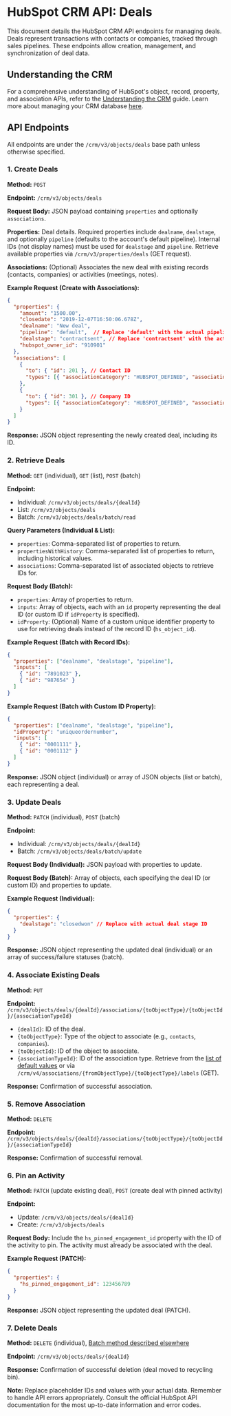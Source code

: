 # HubSpot CRM API: Deals

This document details the HubSpot CRM API endpoints for managing deals.  Deals represent transactions with contacts or companies, tracked through sales pipelines.  These endpoints allow creation, management, and synchronization of deal data.

## Understanding the CRM

For a comprehensive understanding of HubSpot's object, record, property, and association APIs, refer to the [Understanding the CRM](<link_to_understanding_crm_guide>) guide.  Learn more about managing your CRM database [here](<link_to_crm_database_management>).


## API Endpoints

All endpoints are under the `/crm/v3/objects/deals` base path unless otherwise specified.

### 1. Create Deals

**Method:** `POST`

**Endpoint:** `/crm/v3/objects/deals`

**Request Body:**  JSON payload containing `properties` and optionally `associations`.

**Properties:** Deal details.  Required properties include `dealname`, `dealstage`, and optionally `pipeline` (defaults to the account's default pipeline).  Internal IDs (not display names) must be used for `dealstage` and `pipeline`.  Retrieve available properties via `/crm/v3/properties/deals` (GET request).

**Associations:** (Optional)  Associates the new deal with existing records (contacts, companies) or activities (meetings, notes).

**Example Request (Create with Associations):**

```json
{
  "properties": {
    "amount": "1500.00",
    "closedate": "2019-12-07T16:50:06.678Z",
    "dealname": "New deal",
    "pipeline": "default",  // Replace 'default' with the actual pipeline ID
    "dealstage": "contractsent", // Replace 'contractsent' with the actual deal stage ID
    "hubspot_owner_id": "910901"
  },
  "associations": [
    {
      "to": { "id": 201 }, // Contact ID
      "types": [{ "associationCategory": "HUBSPOT_DEFINED", "associationTypeId": 5 }]
    },
    {
      "to": { "id": 301 }, // Company ID
      "types": [{ "associationCategory": "HUBSPOT_DEFINED", "associationTypeId": 3 }]
    }
  ]
}
```

**Response:**  JSON object representing the newly created deal, including its ID.


### 2. Retrieve Deals

**Method:** `GET` (individual), `GET` (list), `POST` (batch)

**Endpoint:**
* Individual: `/crm/v3/objects/deals/{dealId}`
* List: `/crm/v3/objects/deals`
* Batch: `/crm/v3/objects/deals/batch/read`

**Query Parameters (Individual & List):**

* `properties`: Comma-separated list of properties to return.
* `propertiesWithHistory`: Comma-separated list of properties to return, including historical values.
* `associations`: Comma-separated list of associated objects to retrieve IDs for.

**Request Body (Batch):**

* `properties`:  Array of properties to return.
* `inputs`: Array of objects, each with an `id` property representing the deal ID (or custom ID if `idProperty` is specified).
* `idProperty`: (Optional)  Name of a custom unique identifier property to use for retrieving deals instead of the record ID (`hs_object_id`).

**Example Request (Batch with Record IDs):**

```json
{
  "properties": ["dealname", "dealstage", "pipeline"],
  "inputs": [
    { "id": "7891023" },
    { "id": "987654" }
  ]
}
```

**Example Request (Batch with Custom ID Property):**

```json
{
  "properties": ["dealname", "dealstage", "pipeline"],
  "idProperty": "uniqueordernumber",
  "inputs": [
    { "id": "0001111" },
    { "id": "0001112" }
  ]
}
```

**Response:** JSON object (individual) or array of JSON objects (list or batch), each representing a deal.


### 3. Update Deals

**Method:** `PATCH` (individual), `POST` (batch)

**Endpoint:**
* Individual: `/crm/v3/objects/deals/{dealId}`
* Batch: `/crm/v3/objects/deals/batch/update`

**Request Body (Individual):** JSON payload with properties to update.

**Request Body (Batch):**  Array of objects, each specifying the deal ID (or custom ID) and properties to update.

**Example Request (Individual):**

```json
{
  "properties": {
    "dealstage": "closedwon" // Replace with actual deal stage ID
  }
}
```

**Response:** JSON object representing the updated deal (individual) or an array of success/failure statuses (batch).


### 4. Associate Existing Deals

**Method:** `PUT`

**Endpoint:** `/crm/v3/objects/deals/{dealId}/associations/{toObjectType}/{toObjectId}/{associationTypeId}`

* `{dealId}`: ID of the deal.
* `{toObjectType}`: Type of the object to associate (e.g., `contacts`, `companies`).
* `{toObjectId}`: ID of the object to associate.
* `{associationTypeId}`: ID of the association type.  Retrieve from the [list of default values](<link_to_default_association_types>) or via `/crm/v4/associations/{fromObjectType}/{toObjectType}/labels` (GET).

**Response:** Confirmation of successful association.


### 5. Remove Association

**Method:** `DELETE`

**Endpoint:** `/crm/v3/objects/deals/{dealId}/associations/{toObjectType}/{toObjectId}/{associationTypeId}`

**Response:** Confirmation of successful removal.


### 6. Pin an Activity

**Method:** `PATCH` (update existing deal), `POST` (create deal with pinned activity)

**Endpoint:**
* Update: `/crm/v3/objects/deals/{dealId}`
* Create: `/crm/v3/objects/deals`

**Request Body:** Include the `hs_pinned_engagement_id` property with the ID of the activity to pin. The activity must already be associated with the deal.

**Example Request (PATCH):**

```json
{
  "properties": {
    "hs_pinned_engagement_id": 123456789
  }
}
```

**Response:** JSON object representing the updated deal (PATCH).


### 7. Delete Deals

**Method:** `DELETE` (individual),  [Batch method described elsewhere](<link_to_batch_delete_deals>)

**Endpoint:** `/crm/v3/objects/deals/{dealId}`

**Response:** Confirmation of successful deletion (deal moved to recycling bin).


**Note:** Replace placeholder IDs and values with your actual data.  Remember to handle API errors appropriately.  Consult the official HubSpot API documentation for the most up-to-date information and error codes.
